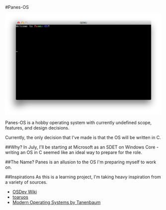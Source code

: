 #Panes-OS

![Latest Build](latest.png)

Panes-OS is a hobby operating system with currently undefined scope, features, and design decisions.

Currently, the only decision that I've made is that the OS will be written in C.

##Why?
In July, I'll be starting at Microsoft as an SDET on Windows Core - writing an OS in C seemed like an ideal way to prepare for the role.

##The Name?
Panes is an allusion to the OS I'm preparing myself to work on.

##Inspirations
As this is a learning project, I'm taking heavy inspiration from a variety of sources.

* [OSDev Wiki](wiki.osdev.org/)
* [toaruos](https://github.com/klange/toaruos)
* [Modern Operating Systems by Tanenbaum](http://www.mypearsonstore.com/bookstore/modern-operating-systems-9780136006633?xid=PSED)